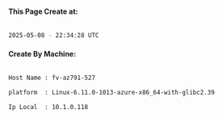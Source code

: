 
   
#### This Page Create at:

```bash

2025-05-08 - 22:34:28 UTC

```

#### Create By Machine:

```bash

Host Name : fv-az791-527

platform  : Linux-6.11.0-1013-azure-x86_64-with-glibc2.39

Ip Local  : 10.1.0.118

```


